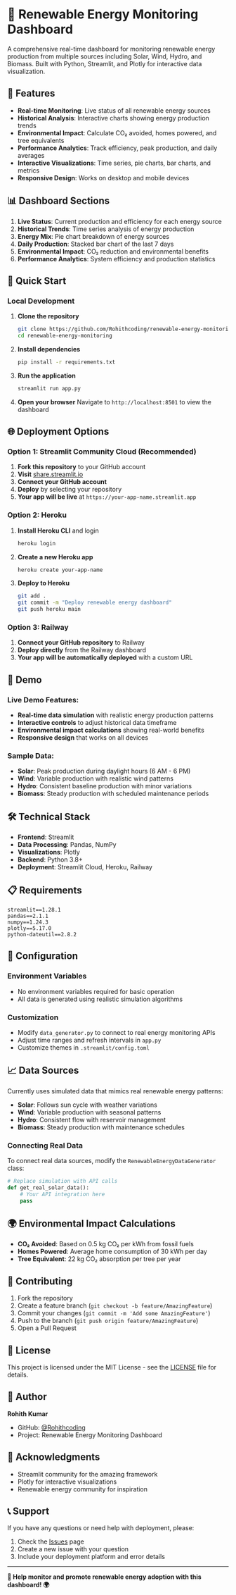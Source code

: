 # 🌱 Renewable Energy Monitoring Dashboard

A comprehensive real-time dashboard for monitoring renewable energy production from multiple sources including Solar, Wind, Hydro, and Biomass. Built with Python, Streamlit, and Plotly for interactive data visualization.

## 🌟 Features

- **Real-time Monitoring**: Live status of all renewable energy sources
- **Historical Analysis**: Interactive charts showing energy production trends
- **Environmental Impact**: Calculate CO₂ avoided, homes powered, and tree equivalents
- **Performance Analytics**: Track efficiency, peak production, and daily averages
- **Interactive Visualizations**: Time series, pie charts, bar charts, and metrics
- **Responsive Design**: Works on desktop and mobile devices

## 📊 Dashboard Sections

1. **Live Status**: Current production and efficiency for each energy source
2. **Historical Trends**: Time series analysis of energy production
3. **Energy Mix**: Pie chart breakdown of energy sources
4. **Daily Production**: Stacked bar chart of the last 7 days
5. **Environmental Impact**: CO₂ reduction and environmental benefits
6. **Performance Analytics**: System efficiency and production statistics

## 🚀 Quick Start

### Local Development

1. **Clone the repository**
   ```bash
   git clone https://github.com/Rohithcoding/renewable-energy-monitoring.git
   cd renewable-energy-monitoring
   ```

2. **Install dependencies**
   ```bash
   pip install -r requirements.txt
   ```

3. **Run the application**
   ```bash
   streamlit run app.py
   ```

4. **Open your browser**
   Navigate to `http://localhost:8501` to view the dashboard

## 🌐 Deployment Options

### Option 1: Streamlit Community Cloud (Recommended)

1. **Fork this repository** to your GitHub account
2. **Visit** [share.streamlit.io](https://share.streamlit.io)
3. **Connect your GitHub account**
4. **Deploy** by selecting your repository
5. **Your app will be live** at `https://your-app-name.streamlit.app`

### Option 2: Heroku

1. **Install Heroku CLI** and login
   ```bash
   heroku login
   ```

2. **Create a new Heroku app**
   ```bash
   heroku create your-app-name
   ```

3. **Deploy to Heroku**
   ```bash
   git add .
   git commit -m "Deploy renewable energy dashboard"
   git push heroku main
   ```

### Option 3: Railway

1. **Connect your GitHub repository** to Railway
2. **Deploy directly** from the Railway dashboard
3. **Your app will be automatically deployed** with a custom URL

## 📱 Demo

### Live Demo Features:
- **Real-time data simulation** with realistic energy production patterns
- **Interactive controls** to adjust historical data timeframe
- **Environmental impact calculations** showing real-world benefits
- **Responsive design** that works on all devices

### Sample Data:
- **Solar**: Peak production during daylight hours (6 AM - 6 PM)
- **Wind**: Variable production with realistic wind patterns
- **Hydro**: Consistent baseline production with minor variations
- **Biomass**: Steady production with scheduled maintenance periods

## 🛠️ Technical Stack

- **Frontend**: Streamlit
- **Data Processing**: Pandas, NumPy
- **Visualizations**: Plotly
- **Backend**: Python 3.8+
- **Deployment**: Streamlit Cloud, Heroku, Railway

## 📋 Requirements

```
streamlit==1.28.1
pandas==2.1.1
numpy==1.24.3
plotly==5.17.0
python-dateutil==2.8.2
```

## 🔧 Configuration

### Environment Variables
- No environment variables required for basic operation
- All data is generated using realistic simulation algorithms

### Customization
- Modify `data_generator.py` to connect to real energy monitoring APIs
- Adjust time ranges and refresh intervals in `app.py`
- Customize themes in `.streamlit/config.toml`

## 📈 Data Sources

Currently uses simulated data that mimics real renewable energy patterns:
- **Solar**: Follows sun cycle with weather variations
- **Wind**: Variable production with seasonal patterns
- **Hydro**: Consistent flow with reservoir management
- **Biomass**: Steady production with maintenance schedules

### Connecting Real Data
To connect real data sources, modify the `RenewableEnergyDataGenerator` class:
```python
# Replace simulation with API calls
def get_real_solar_data():
    # Your API integration here
    pass
```

## 🌍 Environmental Impact Calculations

- **CO₂ Avoided**: Based on 0.5 kg CO₂ per kWh from fossil fuels
- **Homes Powered**: Average home consumption of 30 kWh per day
- **Tree Equivalent**: 22 kg CO₂ absorption per tree per year

## 🤝 Contributing

1. Fork the repository
2. Create a feature branch (`git checkout -b feature/AmazingFeature`)
3. Commit your changes (`git commit -m 'Add some AmazingFeature'`)
4. Push to the branch (`git push origin feature/AmazingFeature`)
5. Open a Pull Request

## 📝 License

This project is licensed under the MIT License - see the [LICENSE](LICENSE) file for details.

## 👤 Author

**Rohith Kumar**
- GitHub: [@Rohithcoding](https://github.com/Rohithcoding)
- Project: Renewable Energy Monitoring Dashboard

## 🙏 Acknowledgments

- Streamlit community for the amazing framework
- Plotly for interactive visualizations
- Renewable energy community for inspiration

## 📞 Support

If you have any questions or need help with deployment, please:
1. Check the [Issues](https://github.com/Rohithcoding/renewable-energy-monitoring/issues) page
2. Create a new issue with your question
3. Include your deployment platform and error details

---

**🌱 Help monitor and promote renewable energy adoption with this dashboard! 🌍**
